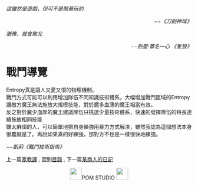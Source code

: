 *這雖然是遊戲，但可不是鬧著玩的*  
<p align="right"><i>−−《刀劍神域》</i></p>

*猶豫，就會敗北*  
<p align="right"><i>−−劍聖‧葦名一心 《隻狼》</i></p>

# 戰鬥導覽
Entropy真是讓人又愛又恨的物理機制。  
戰鬥方式可能可以利用增加隊伍不同知識技術體系，大幅增加戰鬥區域的Entropy讓敵方魔王無法施放大規模技能，對於魔多血薄的魔王相當有效。  
反之對於魔少血厚的魔王建議隊伍只挑選少量技術體系，快速的發揮隊伍的特長連續施放相同技能  
嫌太麻煩的人，可以簡單地把自身練強用暴力方式解決，雖然我認為這個想法本身很蠢就是了。再說如果真的好練強，那對方不也是一樣很快地練強。  
  
*−−凱莉《戰鬥技術指南》*  

上一篇[家教課](../Tuition) ,
回到[目錄](../../../#ch-1-world-setting) ,
下一篇[某商人的日記](../Diary)



<p align="center"><img src="https://github.com/PartiallyOrderedMagic/PartiallyOrderedMagic.github.io/raw/master/Icon/Design/4Element.svg" Height="32" />POM STUDIO <img src="https://github.com/PartiallyOrderedMagic/PartiallyOrderedMagic.github.io/raw/master/Icon/Transparent/POM.png" Height="32" /></p>
